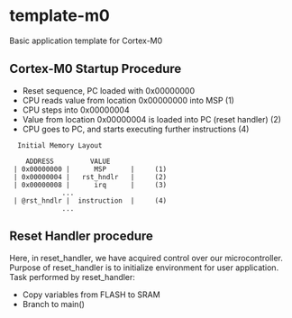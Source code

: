 # template-m0
Basic application template for Cortex-M0 


## Cortex-M0 Startup Procedure
  * Reset sequence, PC loaded with 0x00000000        
  * CPU reads value from location 0x00000000 into MSP (1)
  * CPU steps into 0x00000004
  * Value from location 0x00000004 is loaded into PC (reset handler) (2)
  * CPU goes to PC, and starts executing further instructions (4)
  
```
  Initial Memory Layout
  
    ADDRESS         VALUE
 | 0x00000000 |      MSP      |     (1)
 | 0x00000004 |   rst_hndlr   |     (2)
 | 0x00000008 |      irq      |     (3)
             ...
 | @rst_hndlr |  instruction  |     (4)
             ...
```


## Reset Handler procedure
 Here, in reset_handler, we have acquired control over our microcontroller. Purpose of reset_handler is to initialize environment for user application. Task performed by reset_handler:
 * Copy variables from FLASH to SRAM
 * Branch to main()
